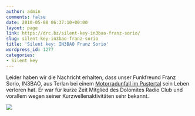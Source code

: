 ```yaml
---
author: admin
comments: false
date: 2010-05-08 06:37:10+00:00
layout: page
link: https://drc.bz/silent-key-in3bao-franz-sorio/
slug: silent-key-in3bao-franz-sorio
title: 'Silent key: IN3BAO Franz Sorio'
wordpress_id: 1277
categories:
- Silent key
---
```


Leider haben wir die Nachricht erhalten, dass unser Funkfreund Franz Sorio, IN3BAO, aus Terlan bei einem [Motorradunfall im Pustertal](http://www.stol.it/Artikel/Chronik-im-Ueberblick/Lokal/Pustertal-52-Jaehriger-toedlich-verunglueckt) sein Leben verloren hat. Er war für kurze Zeit Mitglied des Dolomites Radio Club und vorallem wegen seiner Kurzwellenaktivitäten sehr bekannt.


![](https://drc.bz/wp-content/uploads/2010/05/s_9b78120b991.jpg)
